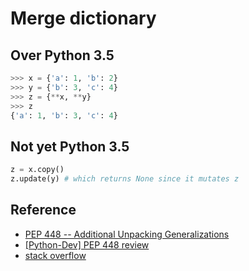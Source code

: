 # Merge dictionary

## Over Python 3.5

```python
>>> x = {'a': 1, 'b': 2}
>>> y = {'b': 3, 'c': 4}
>>> z = {**x, **y}
>>> z
{'a': 1, 'b': 3, 'c': 4}
```

## Not yet Python 3.5

```python
z = x.copy()
z.update(y) # which returns None since it mutates z
```

## Reference

* [PEP 448 -- Additional Unpacking Generalizations](https://www.python.org/dev/peps/pep-0448/)
* [[Python-Dev] PEP 448 review](https://mail.python.org/pipermail/python-dev/2015-February/138564.html)
* [stack overflow](https://stackoverflow.com/questions/38987/how-to-merge-two-python-dictionaries-in-a-single-expression)